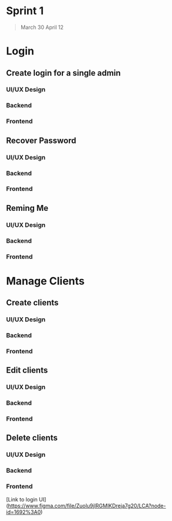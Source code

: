 # Sprint 1

> March 30 April 12


# Login 
## Create login for a single admin
### UI/UX Design 

### Backend 

### Frontend  


## Recover Password
### UI/UX Design 

### Backend  

### Frontend  


## Reming Me
### UI/UX Design 

### Backend  

### Frontend  





# Manage Clients 
## Create clients
### UI/UX Design 

### Backend 

### Frontend 


## Edit clients
### UI/UX Design 

### Backend 

### Frontend 


## Delete clients
### UI/UX Design 

### Backend 

### Frontend 


[Link to login UI] (https://www.figma.com/file/Zuolu9jlRGMlKDreja7g20/LCA?node-id=1692%3A0)